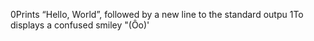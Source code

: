 0Prints “Hello, World”, followed by a new line to the standard outpu
1To displays a confused smiley "(Ôo)'
